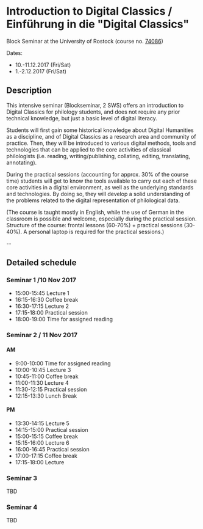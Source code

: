 # Introduction to Digital Classics / Einführung in die "Digital Classics"

Block Seminar at the University of Rostock (course no. [74086](https://studip.uni-rostock.de/dispatch.php/course/details/index/111358225f25f791f8cce36960af243f))

Dates:

* 10.-11.12.2017 (Fri/Sat)
* 1.-2.12.2017 (Fri/Sat)

## Description

This intensive seminar (Blockseminar, 2 SWS) offers an introduction to Digital Classics for philology students, and does not require any prior technical knowledge, but just a basic level of digital literacy.

Students will first gain some historical knowledge about Digital Humanities as a discipline, and of Digital Classics as a research area and community of practice. Then, they will be introduced to various digital methods, tools and technologies that can be applied to the core activities of classical philologists (i.e. reading, writing/publishing, collating, editing, translating, annotating).

During the practical sessions (accounting for approx. 30% of the course time) students will get to know the tools available to carry out each of these core activities in a digital environment, as well as the underlying standards and technologies. By doing so, they will develop a solid understanding of the problems related to the digital representation of philological data.

(The course is taught mostly in English, while the use of German in the classroom is possible and welcome, especially during the practical session. Structure of the course: frontal lessons (60-70%) + practical sessions (30-40%). A personal laptop is required for the practical sessions.)

--

## Detailed schedule

### Seminar 1 /10 Nov 2017

- 15:00-15:45 Lecture 1
- 16:15-16:30 Coffee break
- 16:30-17:15 Lecture 2
- 17:15-18:00 Practical session
- 18:00-19:00 Time for assigned reading

### Seminar 2 / 11 Nov 2017

#### AM

- 9:00-10:00 Time for assigned reading
- 10:00-10:45 Lecture 3
- 10:45-11:00 Coffee break
- 11:00-11:30 Lecture 4
- 11:30-12:15 Practical session
- 12:15-13:30 Lunch Break

#### PM

- 13:30-14:15 Lecture 5
- 14:15-15:00 Practical session
- 15:00-15:15 Coffee break
- 15:15-16:00 Lecture 6
- 16:00-16:45 Practical session
- 17:00-17:15 Coffee break
- 17:15-18:00 Lecture



### Seminar 3

TBD

### Seminar 4

 TBD
